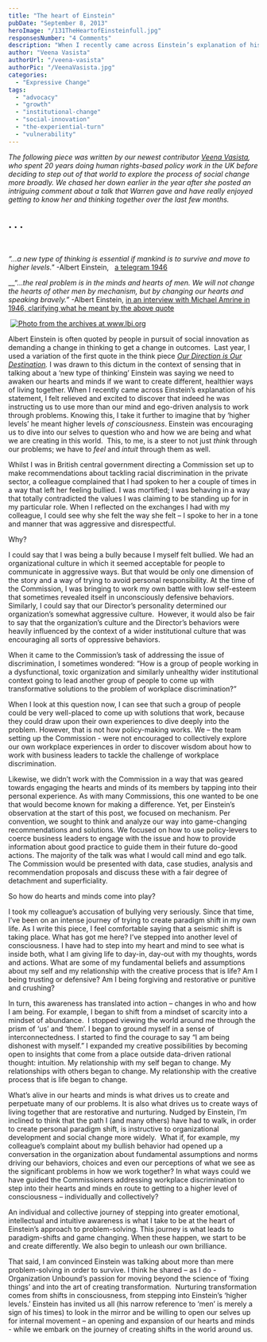 ```yaml
---
title: "The heart of Einstein"
pubDate: "September 8, 2013"
heroImage: "/131TheHeartofEinsteinfull.jpg"
responsesNumber: "4 Comments"
description: "When I recently came across Einstein’s explanation of his statement, I felt relieved and excited to discover that indeed he was instructing us to use more than our mind and ego-driven analysis to work through problems. Knowing this, I take it further to imagine that by ‘higher levels’ he meant higher levels of […]"
author: "Veena Vasista"
authorUrl: "/veena-vasista"
authorPic: "/VeenaVasista.jpg"
categories: 
  - "Expressive Change"
tags: 
  - "advocacy"
  - "growth"
  - "institutional-change"
  - "social-innovation"
  - "the-experiential-turn"
  - "vulnerability"
---
```


_The following piece was written by our newest contributor [Veena Vasista](/veena-vasista), who spent 20 years doing human rights-based policy work in the UK before deciding to step out of that world to explore the process of social change more broadly. We chased her down earlier in the year after she posted an intriguing comment about a talk that Warren gave and have really enjoyed getting to know her and thinking together over the last few months._ 

## . . .

 

_“…a new type of thinking is essential if mankind is to survive and move to higher levels."_ -Albert Einstein,   [a telegram 1946](http://www.turnthetide.info/id54.htm)

__“…_the real problem is in the minds and hearts of men. We will not change the hearts of other men by mechanism, but by changing our hearts and speaking bravely.”_ -Albert Einstein, [in an interview with Michael Amrine in 1946, clarifying what he meant by the above quote](http://www.turnthetide.info/id54.htm)

 <a href="http://www.lbi.org/2012/09/albert-einstein/#1"><img src="/131TheHeartofEinsteinfull.jpg" alt="Photo from the archives at www.lbi.org" id="left"></a>

Albert Einstein is often quoted by people in pursuit of social innovation as demanding a change in thinking to get a change in outcomes.  Last year, I used a variation of the first quote in the think piece [_Our Direction is Our Destination_](http://www.compassonline.org.uk/wp-content/uploads/2013/06/Our-Direction-Thinkpiece-71.pdf)_._ I was drawn to this dictum in the context of sensing that in talking about a ‘new type of thinking’ Einstein was saying we need to awaken our hearts and minds if we want to create different, healthier ways of living together. When I recently came across Einstein’s explanation of his statement, I felt relieved and excited to discover that indeed he was instructing us to use more than our mind and ego-driven analysis to work through problems. Knowing this, I take it further to imagine that by ‘higher levels’ he meant higher levels _of consciousness_. Einstein was encouraging us to dive into our selves to question who and how we are being and what we are creating in this world.  This, to me, is a steer to not just _think_ through our problems; we have to _feel_ and _intuit_ through them as well.

Whilst I was in British central government directing a Commission set up to make recommendations about tackling racial discrimination in the private sector, a colleague complained that I had spoken to her a couple of times in a way that left her feeling bullied. I was mortified; I was behaving in a way that totally contradicted the values I was claiming to be standing up for in my particular role. When I reflected on the exchanges I had with my colleague, I could see why she felt the way she felt – I spoke to her in a tone and manner that was aggressive and disrespectful.

Why?

I could say that I was being a bully because I myself felt bullied. We had an organizational culture in which it seemed acceptable for people to communicate in aggressive ways. But that would be only one dimension of the story and a way of trying to avoid personal responsibility. At the time of the Commission, I was bringing to work my own battle with low self-esteem that sometimes revealed itself in unconsciously defensive behaviors. Similarly, I could say that our Director’s personality determined our organization’s somewhat aggressive culture.  However, it would also be fair to say that the organization’s culture and the Director’s behaviors were heavily influenced by the context of a wider institutional culture that was encouraging all sorts of oppressive behaviors.

When it came to the Commission’s task of addressing the issue of discrimination, I sometimes wondered: “How is a group of people working in a dysfunctional, toxic organization and similarly unhealthy wider institutional context going to lead another group of people to come up with transformative solutions to the problem of workplace discrimination?”

When I look at this question now, I can see that such a group of people could be very well-placed to come up with solutions that work, because they could draw upon their own experiences to dive deeply into the problem. However, that is not how policy-making works. We – the team setting up the Commission - were not encouraged to collectively explore our own workplace experiences in order to discover wisdom about how to work with business leaders to tackle the challenge of workplace discrimination.

Likewise, we didn’t work with the Commission in a way that was geared towards engaging the hearts and minds of its members by tapping into their personal experience. As with many Commissions, this one wanted to be one that would become known for making a difference. Yet, per Einstein’s observation at the start of this post, we focused on mechanism. Per convention, we sought to think and analyze our way into game-changing recommendations and solutions. We focused on how to use policy-levers to coerce business leaders to engage with the issue and how to provide information about good practice to guide them in their future do-good actions. The majority of the talk was what I would call mind and ego talk. The Commission would be presented with data, case studies, analysis and recommendation proposals and discuss these with a fair degree of detachment and superficiality.

So how do hearts and minds come into play?

I took my colleague’s accusation of bullying very seriously. Since that time, I’ve been on an intense journey of trying to create paradigm shift in my own life. As I write this piece, I feel comfortable saying that a seismic shift is taking place. What has got me here? I’ve stepped into another level of consciousness. I have had to step into my heart and mind to see what is inside both, what I am giving life to day-in, day-out with my thoughts, words and actions. What are some of my fundamental beliefs and assumptions about my self and my relationship with the creative process that is life? Am I being trusting or defensive? Am I being forgiving and restorative or punitive and crushing?

In turn, this awareness has translated into action – changes in who and how I am being. For example, I began to shift from a mindset of scarcity into a mindset of abundance.  I stopped viewing the world around me through the prism of ‘us’ and ‘them’. I began to ground myself in a sense of interconnectedness. I started to find the courage to say “I am being dishonest with myself.” I expanded my creative possibilities by becoming open to insights that come from a place outside data-driven rational thought: intuition. My relationship with my self began to change. My relationships with others began to change. My relationship with the creative process that is life began to change.

What’s alive in our hearts and minds is what drives us to create and perpetuate many of our problems. It is also what drives us to create ways of living together that are restorative and nurturing. Nudged by Einstein, I’m inclined to think that the path I (and many others) have had to walk, in order to create personal paradigm shift, is instructive to organizational development and social change more widely.  What if, for example, my colleague’s complaint about my bullish behavior had opened up a conversation in the organization about fundamental assumptions and norms driving our behaviors, choices and even our perceptions of what we see as the significant problems in how we work together? In what ways could we have guided the Commissioners addressing workplace discrimination to step into their hearts and minds en route to getting to a higher level of consciousness – individually and collectively?

An individual and collective journey of stepping into greater emotional, intellectual and intuitive awareness is what I take to be at the heart of Einstein’s approach to problem-solving. This journey is what leads to paradigm-shifts and game changing. When these happen, we start to be and create differently. We also begin to unleash our own brilliance.

That said, I am convinced Einstein was talking about more than mere problem-solving in order to survive. I think he shared – as I do - Organization Unbound’s passion for moving beyond the science of ‘fixing things’ and into the art of creating transformation.  Nurturing transformation comes from shifts in consciousness, from stepping into Einstein’s ‘higher levels.’ Einstein has invited us all (his narrow reference to ‘men’ is merely a sign of his times) to look in the mirror and be willing to open our selves up for internal movement – an opening and expansion of our hearts and minds - while we embark on the journey of creating shifts in the world around us.

